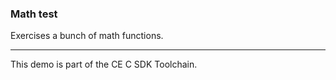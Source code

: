 ### Math test

Exercises a bunch of math functions.

---

This demo is part of the CE C SDK Toolchain.
